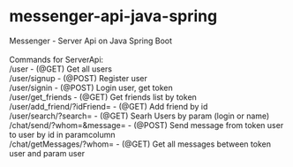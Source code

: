 # messenger-api-java-spring
Messenger - Server Api on Java Spring Boot <br />
<br />
Commands for ServerApi: <br />
/user - (@GET) Get all users <br />
/user/signup - (@POST) Register user <br />
/user/signin - (@POST) Login user, get token <br />
/user/get_friends - (@GET) Get friends list by token <br />
/user/add_friend/?idFriend= - (@GET) Add friend by id <br />
/user/search/?search= - (@GET) Searh Users by param (login or name)<br />
/chat/send/?whom=&message= - (@POST) Send message from token user to user by id in paramcolumn <br />
/chat/getMessages/?whom= - (@GET) Get all messages between token user and param user <br />
